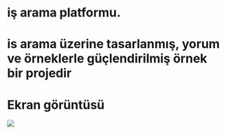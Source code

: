 # iş arama platformu.

# is arama üzerine tasarlanmış, yorum ve örneklerle güçlendirilmiş örnek bir projedir

# Ekran görüntüsü

![](is.gif)
